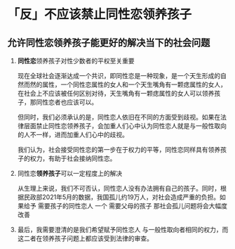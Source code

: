 # 「反」不应该禁止同性恋领养孩子

## 允许同性恋领养孩子能更好的解决当下的社会问题

1. **同性恋**领养孩子对性少数者的平权至关重要

   现在全球社会逐渐达成一个共识，即同性恋是一种现象，是一个天生形成的自然而然的属性，一个同性恋属性的女人和一个天生嘴角有一颗痣属性的女人，在社会上不应该被任何区别对待，天生嘴角有一颗痣属性的女人可以领养孩子，那同性恋者也应该可以。

   但同时，我们必须承认的是，同性恋人依旧在不同的方面受到歧视。如果在法律层面禁止同性恋领养孩子，会加重人们心中认为同性恋人就是与一般性取向的人不一样，进而加重人们心中的歧视。

   我们认为，社会接受同性恋的第一步在于权力的平等，同性恋同样具有领养孩子的权力，有助于社会接纳同性恋。

2. 同性恋**领养孩子**可以一定程度上的解决

   从生理上来说，我们不可否认，同性恋人没有办法拥有自己的孩子。同时，根据民政部2021年5月的数据，我国孤儿约19万人，对社会造成严重的负担。如果给予 需要孩子的同性恋人 一个 需要父母的孩子 那社会孤儿问题将会大幅度改善

3. 最后，我需要澄清的是我们希望赋予同性恋人 与一般性取向者相同的权力，而这二者在领养孩子问题上都应该受到法律的审查。

